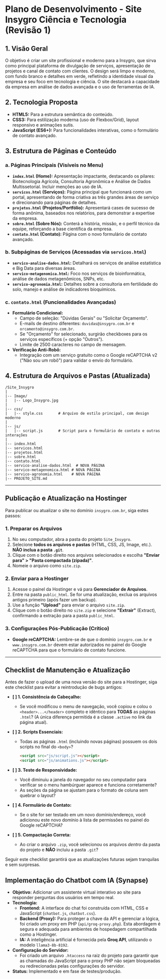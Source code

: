 # Plano de Desenvolvimento - Site Insygro Ciência e Tecnologia (Revisão 1)

## 1. Visão Geral
O objetivo é criar um site profissional e moderno para a Insygro, que sirva como principal plataforma de divulgação de serviços, apresentação de projetos e canal de contato com clientes. O design será limpo e moderno, com fundo branco e detalhes em verde, refletindo a identidade visual da empresa e seu foco em tecnologia e ciência. O site destacará a capacidade da empresa em análise de dados avançada e o uso de ferramentas de IA.

## 2. Tecnologia Proposta
- **HTML5:** Para a estrutura semântica do conteúdo.
- **CSS3:** Para estilização moderna (uso de Flexbox/Grid), layout responsivo e animações sutis.
- **JavaScript (ES6+):** Para funcionalidades interativas, como o formulário de contato avançado.

## 3. Estrutura de Páginas e Conteúdo

### a. Páginas Principais (Visíveis no Menu)
- **`index.html` (Home):** Apresentação impactante, destacando os pilares: Biotecnologia Agrícola, Consultoria Agronômica e Análise de Dados Multissetorial. Incluir menções ao uso de IA.
- **`servicos.html` (Serviços):** Página principal que funcionará como um portal, apresentando de forma criativa as três grandes áreas de serviço e direcionando para páginas de detalhes.
- **`projetos.html` (Projetos/Portfólio):** Apresentará cases de sucesso de forma anônima, baseados nos relatórios, para demonstrar a expertise da empresa.
- **`sobre.html` (Sobre Nós):** Conterá a história, missão, e o perfil técnico da equipe, reforçando a base científica da empresa.
- **`contato.html` (Contato):** Página com o novo formulário de contato avançado.

### b. Subpáginas de Serviços (Acessadas via `servicos.html`)
- **`servico-analise-dados.html`:** Detalhará os serviços de análise estatística e Big Data para diversas áreas.
- **`servico-metagenomica.html`:** Foco nos serviços de bioinformática, análise de dados metagenômicos, SNPs, etc.
- **`servico-agronomia.html`:** Detalhes sobre a consultoria em fertilidade do solo, manejo e análise de indicadores bioquímicos.

### c. `contato.html` (Funcionalidades Avançadas)
- **Formulário Condicional:**
    - Campo de seleção: "Dúvidas Gerais" ou "Solicitar Orçamento".
    - E-mails de destino diferentes: `duvidas@insygro.com.br` e `orcamento@insygro.com.br`.
    - Se "Orçamento" for selecionado, surgirão checkboxes para os serviços específicos (+ opção "Outros").
    - Limite de 2500 caracteres no campo de mensagem.
- **Verificação Anti-Robô:**
    - Integração com um serviço gratuito como o Google reCAPTCHA v2 ("Não sou um robô") para validar o envio do formulário.

## 4. Estrutura de Arquivos e Pastas (Atualizada)
```
/Site_Insygro
|
|-- Image/
|   |-- Logo_Insygro.jpg
|
|-- css/
|   |-- style.css       # Arquivo de estilo principal, com design moderno
|
|-- js/
|   |-- script.js       # Script para o formulário de contato e outras interações
|
|-- index.html
|-- servicos.html
|-- projetos.html
|-- sobre.html
|-- contato.html
|-- servico-analise-dados.html  # NOVA PÁGINA
|-- servico-metagenomica.html # NOVA PÁGINA
|-- servico-agronomia.html    # NOVA PÁGINA
|-- PROJETO_SITE.md
```

---

## Publicação e Atualização na Hostinger

Para publicar ou atualizar o site no domínio `insygro.com.br`, siga estes passos:

### 1. Preparar os Arquivos
1.  No seu computador, abra a pasta do projeto `Site_Insygro`.
2.  Selecione **todos os arquivos e pastas** (HTML, CSS, JS, Image, etc.). **NÃO inclua a pasta `.git`**.
3.  Clique com o botão direito nos arquivos selecionados e escolha **"Enviar para" > "Pasta compactada (zipada)"**.
4.  Nomeie o arquivo como `site.zip`.

### 2. Enviar para a Hostinger
1.  Acesse o painel da Hostinger e vá para **Gerenciador de Arquivos**.
2.  Entre na pasta `public_html`. Se for uma atualização, exclua os arquivos antigos primeiro (após fazer um backup).
3.  Use a função **"Upload"** para enviar o arquivo `site.zip`.
4.  Clique com o botão direito no `site.zip` e selecione **"Extrair"** (Extract), confirmando a extração para a pasta `public_html`.

### 3. Configurações Pós-Publicação (Crítico)
- **Google reCAPTCHA:** Lembre-se de que o domínio `insygro.com.br` e `www.insygro.com.br` devem estar autorizados no painel do Google reCAPTCHA para que o formulário de contato funcione.

---

## Checklist de Manutenção e Atualização

Antes de fazer o upload de uma nova versão do site para a Hostinger, siga este checklist para evitar a reintrodução de bugs antigos:

-   **[ ] 1. Consistência do Cabeçalho:**
    -   Se você modificou o menu de navegação, você copiou e colou o `<header>...</header>` completo e idêntico para **TODAS** as páginas `.html`? (A única diferença permitida é a classe `.active` no link da página atual).

-   **[ ] 2. Scripts Essenciais:**
    -   Todas as páginas `.html` (incluindo novas páginas) possuem os dois scripts no final do `<body>`?
        ```html
        <script src="js/script.js"></script>
        <script src="js/animations.js"></script>
        ```

-   **[ ] 3. Teste de Responsividade:**
    -   Você diminuiu a janela do navegador no seu computador para verificar se o menu hambúrguer aparece e funciona corretamente?
    -   As seções da página se ajustam para o formato de coluna sem quebrar o layout?

-   **[ ] 4. Formulário de Contato:**
    -   Se o site for ser testado em um novo domínio/endereço, você adicionou este novo domínio à lista de permissões no painel do Google reCAPTCHA?

-   **[ ] 5. Compactação Correta:**
    -   Ao criar o arquivo `.zip`, você selecionou os arquivos *dentro* da pasta do projeto e **NÃO** incluiu a pasta `.git`?

Seguir este checklist garantirá que as atualizações futuras sejam tranquilas e sem surpresas.

## Implementação do Chatbot com IA (Synapse)

- **Objetivo:** Adicionar um assistente virtual interativo ao site para responder perguntas dos usuários em tempo real.
- **Tecnologia:**
  - **Frontend:** A interface do chat foi construída com HTML, CSS e JavaScript (`chatbot.js`, `chatbot.css`).
  - **Backend (Proxy):** Para proteger a chave da API e gerenciar a lógica, foi criado um proxy em PHP (`api/groq-proxy.php`). Esta abordagem é segura e adequada para ambientes de hospedagem compartilhada como a Hostinger.
  - **IA:** A inteligência artificial é fornecida pela **Groq API**, utilizando o modelo `llama3-8b-8192`.
- **Configuração do Servidor:**
  - Foi criado um arquivo `.htaccess` na raiz do projeto para garantir que as chamadas do JavaScript para o proxy PHP não sejam bloqueadas ou redirecionadas pelas configurações do servidor.
- **Status:** Implementado e em fase de testes/produção.